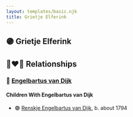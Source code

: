 ```yaml
---
layout: templates/basic.njk
title: Grietje Elferink
---
```

## 🟣 Grietje Elferink


## 👩‍❤️‍👨 Relationships

### 🔵 [Engelbartus van Dijk](/people/8/81341914)

#### Children With Engelbartus van Dijk
* 🟣 [Renskje Engelbartus van Dijk](/people/3/31673342), b. about 1794